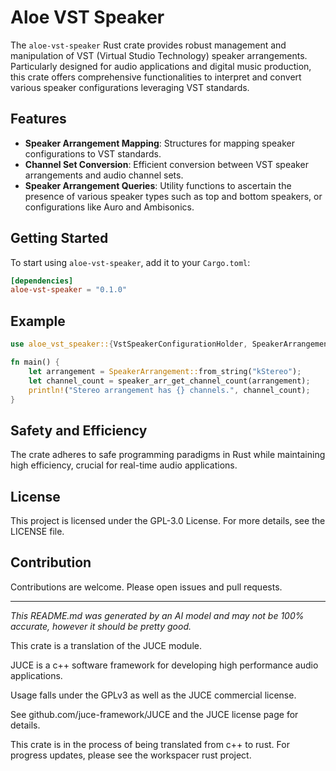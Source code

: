 # Aloe VST Speaker

The `aloe-vst-speaker` Rust crate provides robust management and manipulation of VST (Virtual Studio Technology) speaker arrangements. Particularly designed for audio applications and digital music production, this crate offers comprehensive functionalities to interpret and convert various speaker configurations leveraging VST standards.

## Features

- **Speaker Arrangement Mapping**: Structures for mapping speaker configurations to VST standards.
- **Channel Set Conversion**: Efficient conversion between VST speaker arrangements and audio channel sets.
- **Speaker Arrangement Queries**: Utility functions to ascertain the presence of various speaker types such as top and bottom speakers, or configurations like Auro and Ambisonics.

## Getting Started

To start using `aloe-vst-speaker`, add it to your `Cargo.toml`:

```toml
[dependencies]
aloe-vst-speaker = "0.1.0"
```

## Example
```rust
use aloe_vst_speaker::{VstSpeakerConfigurationHolder, SpeakerArrangement};

fn main() {
    let arrangement = SpeakerArrangement::from_string("kStereo");
    let channel_count = speaker_arr_get_channel_count(arrangement);
    println!("Stereo arrangement has {} channels.", channel_count);
}
```

## Safety and Efficiency
The crate adheres to safe programming paradigms in Rust while maintaining high efficiency, crucial for real-time audio applications.

## License
This project is licensed under the GPL-3.0 License. For more details, see the LICENSE file.

## Contribution
Contributions are welcome. Please open issues and pull requests.

---

*This README.md was generated by an AI model and may not be 100% accurate, however it should be pretty good.*

This crate is a translation of the JUCE module.

JUCE is a c++ software framework for developing high performance audio applications.

Usage falls under the GPLv3 as well as the JUCE commercial license.

See github.com/juce-framework/JUCE and the JUCE license page for details.

This crate is in the process of being translated from c++ to rust. For progress updates, please see the workspacer rust project. 
